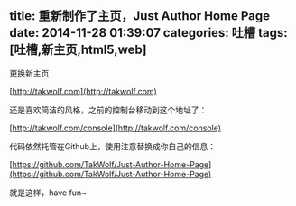 title: 重新制作了主页，Just Author Home Page
date: 2014-11-28 01:39:07
categories: 吐槽
tags: [吐槽,新主页,html5,web]
---

更换新主页

<!-- more -->

[http://takwolf.com](http://takwolf.com)

还是喜欢简洁的风格，之前的控制台移动到这个地址了：

[http://takwolf.com/console](http://takwolf.com/console)

代码依然托管在Github上，使用注意替换成你自己的信息：

[https://github.com/TakWolf/Just-Author-Home-Page](https://github.com/TakWolf/Just-Author-Home-Page)

就是这样，have fun~